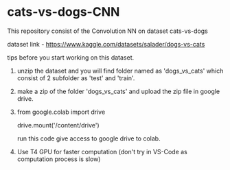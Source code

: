 # cats-vs-dogs-CNN
This repository consist of the Convolution NN on dataset cats-vs-dogs


dataset link - https://www.kaggle.com/datasets/salader/dogs-vs-cats

tips before you start working on this dataset.

1. unzip the dataset and you will find folder named as 'dogs_vs_cats' which consist of 2 subfolder as 'test' and 'train'.

2. make a zip of the folder 'dogs_vs_cats' and upload the zip file in google drive.

3. from google.colab import drive

   drive.mount('/content/drive')
   
   run this code give access to google drive to colab.

4. Use T4 GPU for faster computation (don't try in VS-Code as computation process is slow)



